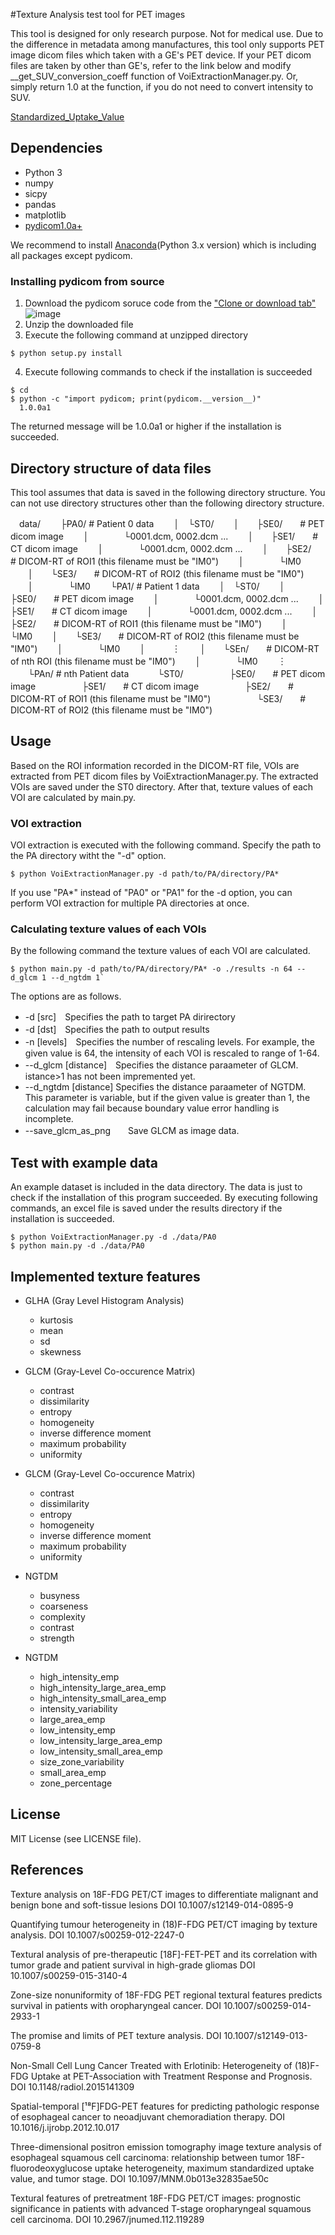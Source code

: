 #Texture Analysis test tool for PET images

This tool is designed for only research purpose. Not for medical use. 
Due to the difference in metadata among manufactures, this tool only supports PET image dicom files which taken with a GE's PET device.
If your PET dicom files are taken by other than GE's, refer to the link below and modify \_\_get\_SUV\_conversion\_coeff function of VoiExtractionManager.py.
Or, simply return 1.0 at the function, if you do not need to convert intensity to SUV.

[Standardized_Uptake_Value](http://qibawiki.rsna.org/index.php/Standardized_Uptake_Value_\(SUV\))


## Dependencies
* Python 3
* numpy
* sicpy 
* pandas 
* matplotlib 
* [pydicom1.0a+](https://github.com/pydicom/pydicom)

We recommend to install [Anaconda](https://www.continuum.io/downloads)(Python 3.x version) which is including all packages except pydicom.

### Installing pydicom from source
1. Download the pydicom soruce code from the ["Clone or download tab"](https://github.com/pydicom/pydicom)
![image](https://qiita-image-store.s3.amazonaws.com/0/65106/1b403e37-773c-bbca-ed1e-4cfe467104f5.png)
2. Unzip the downloaded file
3. Execute the following command at unzipped  directory
```shell-session
$ python setup.py install
```
4. Execute following commands to check if the installation is succeeded
```shell-session
$ cd
$ python -c "import pydicom; print(pydicom.__version__)"
  1.0.0a1
```
The returned message will be 1.0.0a1 or higher if the installation is succeeded.

## Directory structure of data files
This tool assumes that data is saved in the following directory structure.
You can not use directory structures other than the following directory structure.

　data/
　　├PA0/    # Patient 0 data
　　│　└ST0/
　　│　　├SE0/　　# PET dicom image
　　│　　　　└0001.dcm, 0002.dcm ...
　　│　　├SE1/　　# CT dicom image
　　│　　　　└0001.dcm, 0002.dcm ...
　　│　　├SE2/　　# DICOM-RT of ROI1 (this filename must be "IM0")
　　│　　　　└IM0
　　│　　└SE3/　　# DICOM-RT of ROI2 (this filename must be "IM0")
　　│　　　　└IM0
　　└PA1/    # Patient 1 data
　　│　└ST0/
　　│　　├SE0/　　# PET dicom image
　　│　　　　└0001.dcm, 0002.dcm ...
　　│　　├SE1/　　# CT dicom image
　　│　　　　└0001.dcm, 0002.dcm ...
　　│　　├SE2/　　# DICOM-RT of ROI1 (this filename must be "IM0")
　　│　　　　└IM0
　　│　　└SE3/　　# DICOM-RT of ROI2 (this filename must be "IM0")
　　│　　　　└IM0
　　│　　　︙
　　│　　└SEn/　　# DICOM-RT of nth ROI (this filename must be "IM0")
　　│　　　　└IM0
　　︙
　　└PAn/    # nth Patient data
　　　└ST0/
　　　　　├SE0/　　# PET dicom image
　　　　　├SE1/　　# CT dicom image
　　　　　├SE2/　　# DICOM-RT of ROI1 (this filename must be "IM0")
　　　　　└SE3/　　# DICOM-RT of ROI2 (this filename must be "IM0")


## Usage
Based on the ROI information recorded in the DICOM-RT file, VOIs are extracted from PET dicom files by VoiExtractionManager.py. The extracted VOIs are saved under the ST0 directory. After that, texture values of each VOI are calculated by main.py.

### VOI extraction
VOI extraction is executed with the following command. Specify the path to the PA directory witht the "-d" option.
```shell-session
$ python VoiExtractionManager.py -d path/to/PA/directory/PA*
```
If you use "PA*" instead of "PA0" or "PA1" for the -d option, you can perform VOI extraction for multiple PA directories at once.

### Calculating texture values of each VOIs
By the following command the texture values of each VOI are calculated.
```shell-session
$ python main.py -d path/to/PA/directory/PA* -o ./results -n 64 --d_glcm 1 --d_ngtdm 1`
```
The options are as follows.
* -d [src]　Specifies the path to target PA dirirectory
* -d [dst]　Specifies the path to output results
* -n [levels]　Specifies the number of rescaling levels. For example, the given value is 64, the intensity of each VOI is rescaled to range of 1-64. 
* --d_glcm [distance]　Specifies the distance paraameter of GLCM. istance>1 has not been impremented yet. 
* --d_ngtdm [distance] Specifies the distance paraameter of NGTDM. This parameter is variable, but if the given value is greater than 1, the calculation may fail because boundary value error handling is incomplete.
* --save_glcm_as_png　　Save GLCM as image data.


## Test with example data
An example dataset is included in the data directory.
The data is just to check if the installation of this program succeeded.
By executing following commands, an excel file is saved under the results directory if the installation is succeeded.
```shell-session
$ python VoiExtractionManager.py -d ./data/PA0
$ python main.py -d ./data/PA0
```

## Implemented texture features
* GLHA (Gray Level Histogram Analysis)			
    * kurtosis
    * mean
    * sd
    * skewness
    
* GLCM (Gray-Level Co-occurence Matrix)
    * contrast	
    * dissimilarity
    * entropy
    * homogeneity
    * inverse difference moment
    * maximum probability
    * uniformity
    
* GLCM (Gray-Level Co-occurence Matrix)
    * contrast	
    * dissimilarity
    * entropy
    * homogeneity
    * inverse difference moment
    * maximum probability
    * uniformity
    
* NGTDM
    * busyness	
    * coarseness	
    * complexity	
    * contrast	
    * strength
    
* NGTDM
    * high_intensity_emp
    * high_intensity_large_area_emp
    * high_intensity_small_area_emp
    * intensity_variability	
    * large_area_emp
    * low_intensity_emp
    * low_intensity_large_area_emp
    * low_intensity_small_area_emp
    * size_zone_variability	
    * small_area_emp
    * zone_percentage
    

## License
MIT License (see LICENSE file).


References
-------------
Texture analysis on 18F-FDG PET/CT images to differentiate malignant and benign bone and soft-tissue lesions
DOI 10.1007/s12149-014-0895-9

Quantifying tumour heterogeneity in (18)F-FDG PET/CT imaging by texture analysis.
DOI 10.1007/s00259-012-2247-0

Textural analysis of pre-therapeutic \[18F\]-FET-PET and its correlation with tumor grade and patient survival in high-grade gliomas
DOI 10.1007/s00259-015-3140-4

Zone-size nonuniformity of 18F-FDG PET regional textural features predicts survival in patients with oropharyngeal cancer.
DOI 10.1007/s00259-014-2933-1

The promise and limits of PET texture analysis.
DOI 10.1007/s12149-013-0759-8

Non-Small Cell Lung Cancer Treated with Erlotinib: Heterogeneity of (18)F-FDG Uptake at PET-Association with Treatment Response and Prognosis.
DOI 10.1148/radiol.2015141309

Spatial-temporal \[¹⁸F\]FDG-PET features for predicting pathologic response of esophageal cancer to neoadjuvant chemoradiation therapy.
DOI 10.1016/j.ijrobp.2012.10.017

Three-dimensional positron emission tomography image texture analysis of esophageal squamous cell carcinoma: relationship between tumor 18F-fluorodeoxyglucose uptake heterogeneity, maximum standardized uptake value, and tumor stage.
DOI 10.1097/MNM.0b013e32835ae50c

Textural features of pretreatment 18F-FDG PET/CT images: prognostic significance in patients with advanced T-stage oropharyngeal squamous cell carcinoma.
DOI 10.2967/jnumed.112.119289
